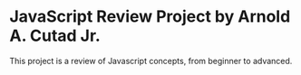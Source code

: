 # JavaScript Review Project by Arnold A. Cutad Jr.
This project is a review of Javascript concepts, from beginner to advanced.